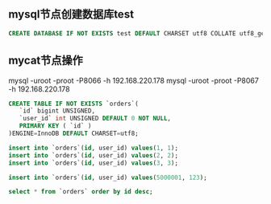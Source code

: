 
## mysql节点创建数据库test
```sql
CREATE DATABASE IF NOT EXISTS test DEFAULT CHARSET utf8 COLLATE utf8_general_ci;
```

## mycat节点操作
mysql -uroot -proot -P8066 -h 192.168.220.178
mysql -uroot -proot -P8067 -h 192.168.220.178

```sql
CREATE TABLE IF NOT EXISTS `orders`(
   `id` bigint UNSIGNED,
   `user_id` int UNSIGNED DEFAULT 0 NOT NULL,
   PRIMARY KEY ( `id` )
)ENGINE=InnoDB DEFAULT CHARSET=utf8;

insert into `orders`(id, user_id) values(1, 1);
insert into `orders`(id, user_id) values(2, 2);
insert into `orders`(id, user_id) values(3, 3);

insert into `orders`(id, user_id) values(5000001, 123);

select * from `orders` order by id desc;

```